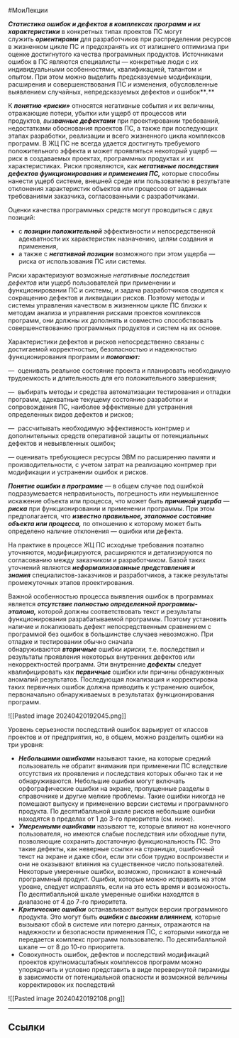 #МоиЛекции 

**_Статистика ошибок и дефектов в комплексах программ и их характеристики_** в конкретных типах проектов ПС могут служить **_ориентирами_** для разработчиков при распределении ресурсов в жизненном цикле ПС и предохранять их от излишнего оптимизма при оценке достигнутого качества программных продуктов. Источниками ошибок в ПС являются специалисты — конкретные люди с их индивидуальными особенностями, квалификацией, талантом и опытом. При этом можно выделить предсказуемые модификации, расширения и совершенствования ПС _и_ изменения, обусловленные выявлением случайных, непредсказуемых дефектов и ошибок**_._** 

К **_понятию «риски»_** относятся негативные события и их величины, отражающие потери, убытки или ущерб от процессов или продуктов, _выз**ванные дефектами**_ при проектировании требований, недостатками обоснования проектов ПС, а также при последующих этапах разработки, реализации и всего жизненного цикла комплексов программ. В ЖЦ ПС не всегда удается достигнуть требуемого положительного эффекта и может проявляться некоторый ущерб — риск в создаваемых проектах, программных продуктах и их характеристиках. Риски проявляются, как **_негативные последствия дефектов функционирования и применения ПС,_** которые способны нанести ущерб системе, внешней среде или пользователю в результате отклонения характеристик объектов или процессов от заданных требованиями заказчика, согласованными с разработчиками.

Оценки качества программных средств могут проводиться с двух позиций:

- с **_позиции положительной_** эффективности и непосредственной адекватности их характеристик назначению, целям создания и применения,
- а также с **_негативной позиции_** возможного при этом ущерба — риска от использования ПС или системы.

Риски характеризуют возможные _негативные последствия дефектов_ или ущерб пользователей при применении и функционировании ПС и системы, и задача разработчиков сводится к сокращению дефектов и ликвидации рисков. Поэтому методы и системы управления качеством в жизненном цикле ПС близки к методам анализа и управления рисками проектов комплексов программ, они должны их дополнять и совместно способствовать совершенствованию программных продуктов и систем на их основе.

Характеристики дефектов и рисков непосредственно связаны с достигаемой корректностью, безопасностью и надежностью функционирования программ и **_помогают:_**

—  оценивать реальное состояние проекта и планировать необходимую трудоемкость и длительность для его положительного завершения;

—  выбирать методы и средства автоматизации тестирования и отладки программ, адекватные текущему состоянию разработки и сопровождения ПС, наиболее эффективные для устранения определенных видов дефектов и рисков;

—  рассчитывать необходимую эффективность контрмер и дополнительных средств оперативной защиты от потенциальных дефектов и невыявленных ошибок;

— оценивать требующиеся ресурсы ЭВМ по расширению памяти и производительности, с учетом затрат на реализацию контрмер при модификации и устранении ошибок и рисков.

**_Понятие ошибки в программе_** — в общем случае под ошибкой подразумевается неправильность, погрешность или неумышленное искажение объекта или процесса, что может быть **_причиной ущерба_** —**_риска_** при функционировании и применении программы. При этом предполагается, что **_известно правильное, эталонное состояние объекта или процесса,_** по отношению к которому может быть определено наличие отклонения — ошибки или дефекта.

На практике в процессе ЖЦ ПС исходные требования поэтапно уточняются, модифицируются, расширяются и детализируются по согласованию между заказчиком и разработчиком. Базой таких уточнений являются **_неформализованные представления и знания_** специалистов-заказчиков и разработчиков, а также результаты промежуточных этапов проектирования.

Важной особенностью процесса выявления ошибок в программах является **_отсутствие полностью определенной программы-эталона,_** которой должны соответствовать текст и результаты функционирования разрабатываемой программы. Поэтому установить наличие и локализовать дефект непосредственным сравнением с программой без ошибок в большинстве случаев невозможно. При отладке и тестировании обычно сначала обнаруживаются **_вторичные_** ошибки _ириски,_ т.е. последствия и результаты проявления некоторых внутренних дефектов или некорректностей программ. Эти внутренние **_дефекты_** следует квалифицировать как **_первичные_** ошибки или причины обнаруженных аномалий результатов. Последующая локализация и корректировка таких первичных ошибок должна приводить к устранению ошибок, первоначально обнаруживаемых в результатах функционирования программ.

![[Pasted image 20240420192045.png]]

Уровень серьезности последствий ошибок варьирует от классов проектов и от предприятия, но, в общем, можно разделить ошибки на три уровня:

- **_Небольшими ошибками_** называют такие, на которые средний пользователь не обратит внимания при применении ПС вследствие отсутствия их проявления и последствия которых обычно так и не обнаруживаются. Небольшие ошибки могут включать орфографические ошибки на экране, пропущенные разделы в справочнике и другие мелкие проблемы. Такие ошибки никогда не помешают выпуску и применению версии системы и программного продукта. По десятибалльной шкале рисков небольшие ошибки находятся в пределах от 1 до 3-го приоритета (см. ниже).
- **_Умеренными ошибками_** называют те, которые влияют на конечного пользователя, но имеются слабые последствия или обходные пути, позволяющие сохранить достаточную функциональность ПС. Это такие дефекты, как неверные ссылки на страницах, ошибочный текст на экране и даже сбои, если эти сбои трудно воспроизвести и они не оказывают влияния на существенное число пользователей. Некоторые умеренные ошибки, возможно, проникают в конечный программный продукт. Ошибки, которые можно исправить на этом уровне, следует исправлять, если на это есть время и возможность. По десятибалльной шкале умеренные ошибки находятся в диапазоне от 4 до 7-го приоритета.
- **_Критические ошибки_** останавливают выпуск версии программного продукта. Это могут быть **_ошибки с высоким влиянием,_** которые вызывают сбой в системе или потерю данных, отражаются на надежности и безопасности применения ПС, с которыми никогда не передается комплекс программ пользователю. По десятибалльной шкале — от 8 до 10-го приоритета.
- Совокупность ошибок, дефектов и последствий модификаций проектов крупномасштабных комплексов программ можно упорядочить и условно представить в виде перевернутой пирамиды в зависимости от потенциальной опасности и возможной величины корректировок их последствий

![[Pasted image 20240420192108.png]]

---
## Ссылки